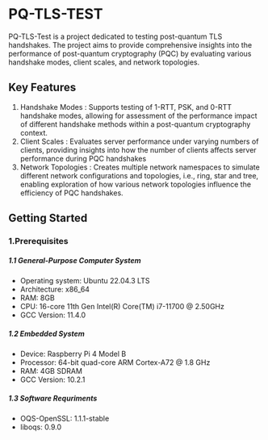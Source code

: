# PQ-TLS-TEST
PQ-TLS-Test is a project dedicated to testing post-quantum TLS handshakes. The project aims to provide comprehensive insights into the performance of post-quantum cryptography (PQC) by evaluating various handshake modes, client scales, and network topologies.

## Key Features
1. Handshake Modes : Supports testing of 1-RTT, PSK, and 0-RTT handshake modes, allowing for assessment of the performance impact of different handshake methods within a post-quantum cryptography context.
2. Client Scales : Evaluates server performance under varying numbers of clients, providing insights into how the number of clients affects server performance during PQC handshakes
3. Network Topologies : Creates multiple network namespaces to simulate different network configurations and topologies, i.e., ring, star and tree, enabling exploration of how various network topologies influence the efficiency of PQC handshakes.
## Getting Started
### 1.Prerequisites
##### 1.1 General-Purpose Computer System
* Operating system: Ubuntu 22.04.3 LTS
* Architecture: x86_64
* RAM: 8GB
* CPU: 16-core 11th Gen Intel(R) Core(TM) i7-11700 @ 2.50GHz
* GCC Version: 11.4.0
##### 1.2 Embedded System
* Device: Raspberry Pi 4 Model B
* Processor: 64-bit quad-core ARM Cortex-A72 @ 1.8 GHz
* RAM: 4GB SDRAM
* GCC Version: 10.2.1
##### 1.3 Software Requriments
* OQS-OpenSSL: 1.1.1-stable
* liboqs: 0.9.0